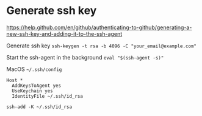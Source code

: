 # Generate ssh key

https://help.github.com/en/github/authenticating-to-github/generating-a-new-ssh-key-and-adding-it-to-the-ssh-agent

Generate ssh key
`ssh-keygen -t rsa -b 4096 -C "your_email@example.com"`

Start the ssh-agent in the background
`eval "$(ssh-agent -s)"`

MacOS
`~/.ssh/config`

```
Host *
  AddKeysToAgent yes
  UseKeychain yes
  IdentityFile ~/.ssh/id_rsa
```

`ssh-add -K ~/.ssh/id_rsa`
